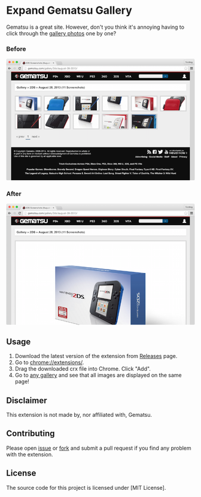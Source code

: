 Expand Gematsu Gallery
======================

Gematsu is a great site. However, don't you think it's annoying having to click
through the [gallery photos] one by one?

[gallery photos]: http://gematsu.com/gallery/

### Before

![Before](https://raw.githubusercontent.com/sikachu/expand-gematsu-gallery/master/assets/Before.png)

### After

![After](https://raw.githubusercontent.com/sikachu/expand-gematsu-gallery/master/assets/After.png)

Usage
-----

1. Download the latest version of the extension from [Releases] page.
2. Go to [chrome://extensions/](chrome://extensions/).
3. Drag the downloaded crx file into Chrome. Click "Add".
4. Go to [any gallery] and see that all images are displayed on the same page!

[Releases]: https://github.com/sikachu/expand-gematsu-gallery/releases
[any gallery]: http://gematsu.com/gallery/3ds/august-29-2014/

Disclaimer
----------

This extension is not made by, nor affiliated with, Gematsu.

Contributing
------------

Please open [issue] or [fork] and submit a pull request if you find any problem
with the extension.

[issue]: https://github.com/sikachu/expand-gematsu-gallery/issues/new
[fork]: https://github.com/sikachu/expand-gematsu-gallery/fork

License
-------

The source code for this project is licensed under [MIT License].
